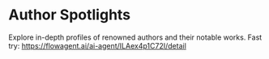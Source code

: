 # Author Spotlights
Explore in-depth profiles of renowned authors and their notable works.
Fast try: https://flowagent.ai/ai-agent/ILAex4p1C72I/detail
